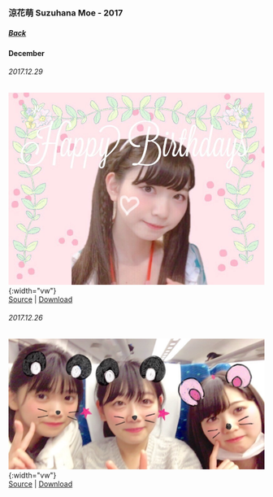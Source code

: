 ### 涼花萌 Suzuhana Moe - 2017
##### [Back](SuzuhanaMoe.md)

#### December

###### 2017.12.29
![20171229_Blog_Nagomi_#1.JPG](../../../Album/Backup/Blog/Nagomi/Dec2017/20171229_Blog_Nagomi_%231.JPG){:width="vw"}  
[Source](http://blog.nanabunnonijyuuni.com/s/n227/diary/detail/101?ima=5613&cd=blog) | [Download](https://github.com/LYHPandaKing/227PhotoBackup/raw/master/Album/Backup/Blog/Nagomi/Dec2017/20171229_Blog_Nagomi_%231.JPG)

###### 2017.12.26
![20171226_Blog_Nagomi_#2.JPG](../../../Album/Backup/Blog/Nagomi/Dec2017/20171226_Blog_Nagomi_%232.JPG){:width="vw"}  
[Source](http://blog.nanabunnonijyuuni.com/s/n227/diary/detail/58?ima=1402&cd=blog) | [Download](https://github.com/LYHPandaKing/227PhotoBackup/raw/master/Album/Backup/Blog/Nagomi/Dec2017/20171226_Blog_Nagomi_%232.JPG)
